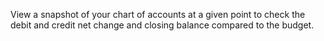 View a snapshot of your chart of accounts at a given point to check the debit and credit net change and closing balance compared to the budget.